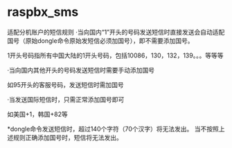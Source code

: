 # raspbx_sms
适配分机账户的短信规则
·当向国内“1”开头的号码发送短信时直接发送会自动适配国号（原始dongle命令原始发短信必须加国号），即不需要添加国号。

  1开头号码指所有中国大陆的1开头号码，包括10086，130，132，139。。。等等等

·当向国内其他开头的号码发送短信时需要手动添加国号

  如95开头的客服号码，发送短信时需加国号

·当发送国际短信时，只需正常添加国号即可

  如美国+1，韩国+82等


*dongle命令发送短信时，超过140个字符（70个汉字）将无法发出。
 当不按照上述规则正确添加国号时，短信将无法发出。

